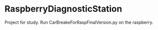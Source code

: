 # RaspberryDiagnosticStation
Project for study.
Run CarBreakeForRaspFinalVersion.py on the raspberry.
